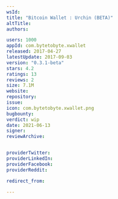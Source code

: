 ```yaml
---
wsId: 
title: "Bitcoin Wallet : Urchin (BETA)"
altTitle: 
authors:

users: 1000
appId: com.bytetobyte.xwallet
released: 2017-04-27
latestUpdate: 2017-09-03
version: "0.3.1-beta"
stars: 4.2
ratings: 13
reviews: 2
size: 7.1M
website: 
repository: 
issue: 
icon: com.bytetobyte.xwallet.png
bugbounty: 
verdict: wip
date: 2021-06-13
signer: 
reviewArchive:


providerTwitter: 
providerLinkedIn: 
providerFacebook: 
providerReddit: 

redirect_from:

---
```



